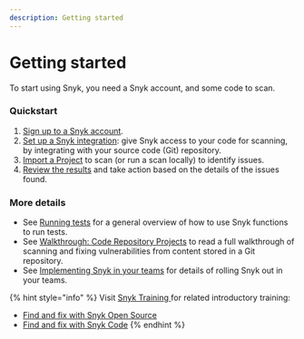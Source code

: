 ```yaml
---
description: Getting started
---
```


# Getting started

To start using Snyk, you need a Snyk account, and some code to scan.

### Quickstart

1. [Sign up to a Snyk account](create-a-snyk-account.md).
2. [Set up a Snyk integration](set-up-an-integration.md): give Snyk access to your code for scanning, by integrating with your source code (Git) repository.
3. [Import a Project](import-a-project.md) to scan (or run a scan locally) to identify issues.
4. [Review the results](view-snyk-scan-results.md) and take action based on the details of the issues found.

### More details

* See [Running tests](running-tests.md) for a general overview of how to use Snyk functions to run tests.
* See [Walkthrough: Code Repository Projects](walkthrough-code-repository-projects/) to read a full walkthrough of scanning and fixing vulnerabilities from content stored in a Git repository.
* See [Implementing Snyk in your teams](implementing-snyk-in-your-teams.md) for details of rolling Snyk out in your teams.

{% hint style="info" %}
Visit [Snyk Training ](https://training.snyk.io/)for related introductory training:&#x20;

* [Find and fix with Snyk Open Source](https://training.snyk.io/learning-paths/find-and-fix-with-snyk-open-source)
* [Find and fix with Snyk Code](https://training.snyk.io/learning-paths/find-code-path)
{% endhint %}
